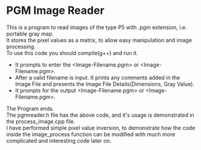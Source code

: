 # PGM Image Reader
This is a program to read images of the type P5 with .pgm extension, i.e. portable gray map.\
It stores the pixel values as a matrix, to allow easy manipulation and image processing.\
To use this code you should compile(g++) and run it.
  - It prompts to enter the <Image-Filename.pgm> or <Directory>\<Image-Filename.pgm>.
  - After a valid filename is input. It prints any comments added in the Image File and presents the Image File Details(Dimensions, Gray Value).
  - It prompts for the output <Image-Filename.pgm> or <Directory>\<Image-Filename.pgm>.
  
The Program ends.\
The pgmreader.h file has the above code, and it's usage is demonstrated in the process_image.cpp file.\
I have performed simple pixel value inversion, to demonstrate how the code inside the image_process function can be modified with much more complicated and interesting code later on.

